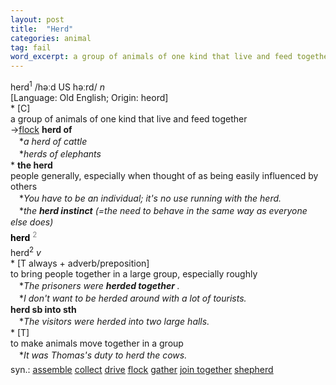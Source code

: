```yaml
---
layout: post
title:  "Herd"
categories: animal
tag: fail
word_excerpt: a group of animals of one kind that live and feed together
---
```

<DIV style="MARGIN: 0px 0px 5px">herd<SUP>1</SUP> /həːd US həːrd/ <I>n</I> <BR>[Language: Old English; Origin: heord]<BR>* [C] <BR>a group of animals of one kind that live and feed together<BR>→<A href="{{ site.baseurl }}/flock"><U>flock</U></A> <B>herd of</B><BR>　*<I>a herd of cattle</I><BR>　*<I>herds of elephants</I><BR>* <B>the herd</B><BR>people generally, especially when thought of as being easily influenced by others<BR>　*<I>You have to be an individual; it's no use running with the herd.</I><BR>　*<I>the <B>herd instinct</B> (=the need to behave in the same way as everyone else does)</I></DIV>
<DIV style="COLOR: #808080; MARGIN: 0px 0px 5px; LINE-HEIGHT: normal"><SPAN style="FONT-SIZE: 10.5pt; COLOR: #000000; LINE-HEIGHT: normal"><B>herd</B></SPAN> <SUP style="FONT-SIZE: 83%; LINE-HEIGHT: normal">2</SUP> </DIV>
<DIV style="MARGIN: 0px 0px 5px">herd<SUP>2</SUP> <I>v</I> <BR>* [T always + adverb/preposition] <BR>to bring people together in a large group, especially roughly<BR>　*<I>The prisoners were <B>herded together</B> .</I><BR>　*<I>I don't want to be herded around with a lot of tourists.</I><BR><B>herd sb into sth</B><BR>　*<I>The visitors were herded into two large halls.</I><BR>* [T] <BR>to make animals move together in a group<BR>　*<I>It was Thomas's duty to herd the cows.</I></DIV>
<DIV style="MARGIN: 0px 0px 5px">
<DIV style="MARGIN: 4px 0px">syn.: <A href="{{ site.baseurl }}/assemble"><U>assemble</U></A> <A href="{{ site.baseurl }}/collect"><U>collect</U></A> <A href="{{ site.baseurl }}/drive"><U>drive</U></A> <A href="{{ site.baseurl }}/flock"><U>flock</U></A> <A href="{{ site.baseurl }}/gather"><U>gather</U></A> <A href="{{ site.baseurl }}/join%20together"><U>join together</U></A> <A href="{{ site.baseurl }}/shepherd"><U>shepherd</U></A></DIV></DIV>
